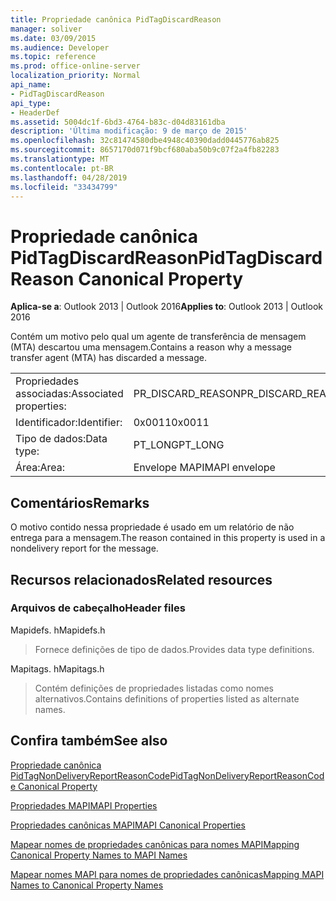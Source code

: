 ```yaml
---
title: Propriedade canônica PidTagDiscardReason
manager: soliver
ms.date: 03/09/2015
ms.audience: Developer
ms.topic: reference
ms.prod: office-online-server
localization_priority: Normal
api_name:
- PidTagDiscardReason
api_type:
- HeaderDef
ms.assetid: 5004dc1f-6bd3-4764-b83c-d04d83161dba
description: 'Última modificação: 9 de março de 2015'
ms.openlocfilehash: 32c81474580dbe4948c40390dadd0445776ab825
ms.sourcegitcommit: 8657170d071f9bcf680aba50b9c07f2a4fb82283
ms.translationtype: MT
ms.contentlocale: pt-BR
ms.lasthandoff: 04/28/2019
ms.locfileid: "33434799"
---
```

# <a name="pidtagdiscardreason-canonical-property"></a><span data-ttu-id="07920-103">Propriedade canônica PidTagDiscardReason</span><span class="sxs-lookup"><span data-stu-id="07920-103">PidTagDiscardReason Canonical Property</span></span>

  
  
<span data-ttu-id="07920-104">**Aplica-se a**: Outlook 2013 | Outlook 2016</span><span class="sxs-lookup"><span data-stu-id="07920-104">**Applies to**: Outlook 2013 | Outlook 2016</span></span> 
  
<span data-ttu-id="07920-105">Contém um motivo pelo qual um agente de transferência de mensagem (MTA) descartou uma mensagem.</span><span class="sxs-lookup"><span data-stu-id="07920-105">Contains a reason why a message transfer agent (MTA) has discarded a message.</span></span> 
  
|||
|:-----|:-----|
|<span data-ttu-id="07920-106">Propriedades associadas:</span><span class="sxs-lookup"><span data-stu-id="07920-106">Associated properties:</span></span>  <br/> |<span data-ttu-id="07920-107">PR_DISCARD_REASON</span><span class="sxs-lookup"><span data-stu-id="07920-107">PR_DISCARD_REASON</span></span>  <br/> |
|<span data-ttu-id="07920-108">Identificador:</span><span class="sxs-lookup"><span data-stu-id="07920-108">Identifier:</span></span>  <br/> |<span data-ttu-id="07920-109">0x0011</span><span class="sxs-lookup"><span data-stu-id="07920-109">0x0011</span></span>  <br/> |
|<span data-ttu-id="07920-110">Tipo de dados:</span><span class="sxs-lookup"><span data-stu-id="07920-110">Data type:</span></span>  <br/> |<span data-ttu-id="07920-111">PT_LONG</span><span class="sxs-lookup"><span data-stu-id="07920-111">PT_LONG</span></span>  <br/> |
|<span data-ttu-id="07920-112">Área:</span><span class="sxs-lookup"><span data-stu-id="07920-112">Area:</span></span>  <br/> |<span data-ttu-id="07920-113">Envelope MAPI</span><span class="sxs-lookup"><span data-stu-id="07920-113">MAPI envelope</span></span>  <br/> |
   
## <a name="remarks"></a><span data-ttu-id="07920-114">Comentários</span><span class="sxs-lookup"><span data-stu-id="07920-114">Remarks</span></span>

<span data-ttu-id="07920-115">O motivo contido nessa propriedade é usado em um relatório de não entrega para a mensagem.</span><span class="sxs-lookup"><span data-stu-id="07920-115">The reason contained in this property is used in a nondelivery report for the message.</span></span>
  
## <a name="related-resources"></a><span data-ttu-id="07920-116">Recursos relacionados</span><span class="sxs-lookup"><span data-stu-id="07920-116">Related resources</span></span>

### <a name="header-files"></a><span data-ttu-id="07920-117">Arquivos de cabeçalho</span><span class="sxs-lookup"><span data-stu-id="07920-117">Header files</span></span>

<span data-ttu-id="07920-118">Mapidefs. h</span><span class="sxs-lookup"><span data-stu-id="07920-118">Mapidefs.h</span></span>
  
> <span data-ttu-id="07920-119">Fornece definições de tipo de dados.</span><span class="sxs-lookup"><span data-stu-id="07920-119">Provides data type definitions.</span></span>
    
<span data-ttu-id="07920-120">Mapitags. h</span><span class="sxs-lookup"><span data-stu-id="07920-120">Mapitags.h</span></span>
  
> <span data-ttu-id="07920-121">Contém definições de propriedades listadas como nomes alternativos.</span><span class="sxs-lookup"><span data-stu-id="07920-121">Contains definitions of properties listed as alternate names.</span></span>
    
## <a name="see-also"></a><span data-ttu-id="07920-122">Confira também</span><span class="sxs-lookup"><span data-stu-id="07920-122">See also</span></span>



[<span data-ttu-id="07920-123">Propriedade canônica PidTagNonDeliveryReportReasonCode</span><span class="sxs-lookup"><span data-stu-id="07920-123">PidTagNonDeliveryReportReasonCode Canonical Property</span></span>](pidtagnondeliveryreportreasoncode-canonical-property.md)


[<span data-ttu-id="07920-124">Propriedades MAPI</span><span class="sxs-lookup"><span data-stu-id="07920-124">MAPI Properties</span></span>](mapi-properties.md)
  
[<span data-ttu-id="07920-125">Propriedades canônicas MAPI</span><span class="sxs-lookup"><span data-stu-id="07920-125">MAPI Canonical Properties</span></span>](mapi-canonical-properties.md)
  
[<span data-ttu-id="07920-126">Mapear nomes de propriedades canônicas para nomes MAPI</span><span class="sxs-lookup"><span data-stu-id="07920-126">Mapping Canonical Property Names to MAPI Names</span></span>](mapping-canonical-property-names-to-mapi-names.md)
  
[<span data-ttu-id="07920-127">Mapear nomes MAPI para nomes de propriedades canônicas</span><span class="sxs-lookup"><span data-stu-id="07920-127">Mapping MAPI Names to Canonical Property Names</span></span>](mapping-mapi-names-to-canonical-property-names.md)

